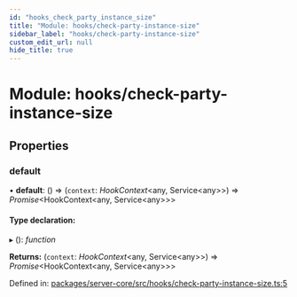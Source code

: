 ```yaml
---
id: "hooks_check_party_instance_size"
title: "Module: hooks/check-party-instance-size"
sidebar_label: "hooks/check-party-instance-size"
custom_edit_url: null
hide_title: true
---
```


# Module: hooks/check-party-instance-size

## Properties

### default

• **default**: () => (`context`: *HookContext*<any, Service<any\>\>) => *Promise*<HookContext<any, Service<any\>\>\>

#### Type declaration:

▸ (): *function*

**Returns:** (`context`: *HookContext*<any, Service<any\>\>) => *Promise*<HookContext<any, Service<any\>\>\>

Defined in: [packages/server-core/src/hooks/check-party-instance-size.ts:5](https://github.com/xr3ngine/xr3ngine/blob/65dfcf39a/packages/server-core/src/hooks/check-party-instance-size.ts#L5)

